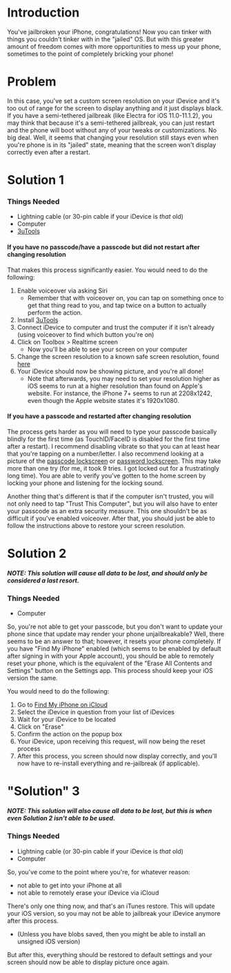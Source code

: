 # Introduction
You've jailbroken your iPhone, congratulations! Now you can tinker with things you couldn't tinker with in the "jailed" OS. But with this greater amount of freedom comes with more opportunities to mess up your phone, sometimes to the point of completely bricking your phone! 

# Problem
In this case, you've set a custom screen resolution on your iDevice and it's too out of range for the screen to display anything and it just displays black.
If you have a semi-tethered jailbreak (like Electra for iOS 11.0-11.1.2), you may think that because it's a semi-tethered jailbreak, you can just restart and the phone will boot without any of your tweaks or customizations. No big deal.
Well, it seems that changing your resolution still stays even when you're phone is in its "jailed" state, meaning that the screen won't display correctly even after a restart.

# Solution 1

### Things Needed
 - Lightning cable (or 30-pin cable if your iDevice is *that* old)
 - Computer
 - [3uTools](http://www.3u.com/)

#### If you have no passcode/have a passcode but did not restart after changing resolution
That makes this process significantly easier. You would need to do the following:
1. Enable voiceover via asking Siri
   - Remember that with voiceover on, you can tap on something once to get that thing read to you, and tap twice on a button to actually perform the action. 
2. Install [3uTools](http://www.3u.com/)
3. Connect iDevice to computer and trust the computer if it isn't already (using voiceover to find which button you're on)
4. Click on Toolbox > Realtime screen
   - Now you'll be able to see your screen on your computer
5. Change the screen resolution to a known safe screen resolution, found [here](https://developer.apple.com/library/content/documentation/DeviceInformation/Reference/iOSDeviceCompatibility/Displays/Displays.html)
6. Your iDevice should now be showing picture, and you're all done!
   - Note that afterwards, you may need to set your resolution higher as iOS seems to run at a higher resolution than found on Apple's website. For instance, the iPhone 7+ seems to run at 2208x1242, even though the Apple website states it's 1920x1080.

#### If you have a passcode and restarted after changing resolution
The process gets harder as you will need to type your passcode basically blindly for the first time (as TouchID/FaceID is disabled for the first time after a restart). I recommend disabling vibrate so that you can at least hear that you're tapping on a number/letter.
I also recommend looking at a picture of the [passcode lockscreen](https://media.idownloadblog.com/wp-content/uploads/2017/06/Creamy-iOS-10-Lighter-Cream.jpg) or [password lockscreen](https://img.gadgethacks.com/img/88/42/63559176523076/0/set-alphanumeric-lock-screen-passcode-for-stronger-security-your-iphone.w1456.jpg).
This may take more than one try (for me, it took 9 tries. I got locked out for a frustratingly long time). You are able to verify you've gotten to the home screen by locking your phone and listening for the locking sound.

Another thing that's different is that if the computer isn't trusted, you will not only need to tap "Trust This Computer", but you will also have to enter your passcode as an extra security measure. This one shouldn't be as difficult if you've enabled voiceover.
After that, you should just be able to follow the instructions above to restore your screen resolution.

# Solution 2
##### NOTE: This solution will cause all data to be lost, and should only be considered a last resort.

### Things Needed
 - Computer

So, you're not able to get your passcode, but you don't want to update your phone since that update may render your phone unjailbreakable? Well, there seems to be an answer to that; however, it resets your phone completely.
If you have "Find My iPhone" enabled (which seems to be enabled by default after signing in with your Apple account), you should be able to remotely reset your phone, which is the equivalent of the "Erase All Contents and Settings" button on the Settings app. This process should keep your iOS version the same.

You would need to do the following:
1. Go to [Find My iPhone on iCloud](https://www.icloud.com/#find)
2. Select the iDevice in question from your list of iDevices
3. Wait for your iDevice to be located
4. Click on "Erase"
5. Confirm the action on the popup box
6. Your iDevice, upon receiving this request, will now being the reset process
7. After this process, you screen should now display correctly, and you'll now have to re-install everything and re-jailbreak (if applicable).

# "Solution" 3
##### NOTE: This solution will also cause all data to be lost, but this is when even Solution 2 isn't able to be used.

### Things Needed
 - Lightning cable (or 30-pin cable if your iDevice is *that* old)
 - Computer

So, you've come to the point where you're, for whatever reason:
   - not able to get into your iPhone at all
   - not able to remotely erase your iDevice via iCloud

There's only one thing now, and that's an iTunes restore. This will update your iOS version, so you may not be able to jailbreak your iDevice anymore after this process. 
   - (Unless you have blobs saved, then you might be able to install an unsigned iOS version)

But after this, everything should be restored to default settings and your screen should now be able to display picture once again.
